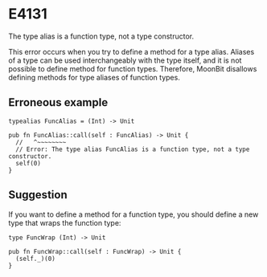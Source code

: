 # E4131

The type alias is a function type, not a type constructor.

This error occurs when you try to define a method for a type alias. Aliases of a
type can be used interchangeably with the type itself, and it is not possible to
define method for function types. Therefore, MoonBit disallows defining methods
for type aliases of function types.

## Erroneous example

```moonbit
typealias FuncAlias = (Int) -> Unit

pub fn FuncAlias::call(self : FuncAlias) -> Unit {
  //   ^~~~~~~~~
  // Error: The type alias FuncAlias is a function type, not a type constructor.
  self(0)
}
```

## Suggestion

If you want to define a method for a function type, you should define a new type
that wraps the function type:

```moonbit
type FuncWrap (Int) -> Unit

pub fn FuncWrap::call(self : FuncWrap) -> Unit {
  (self._)(0)
}
```

